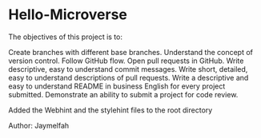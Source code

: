 # Hello-Microverse


The objectives of this project is to:

Create branches with different base branches. Understand the concept of version control. Follow GitHub flow. Open pull requests in GitHub. Write descriptive, easy to understand commit messages. Write short, detailed, easy to understand descriptions of pull requests. Write a descriptive and easy to understand README in business English for every project submitted. Demonstrate an ability to submit a project for code review.

Added the Webhint and the stylehint files to the root directory


Author: Jaymelfah
